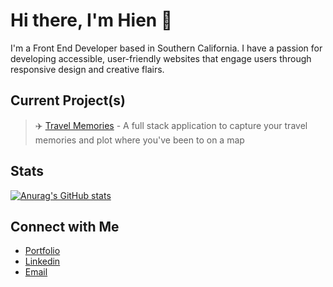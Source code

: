 # Hi there, I'm Hien 👋

<!--
**hnguy96/hnguy96** is a ✨ _special_ ✨ repository because its `README.md` (this file) appears on your GitHub profile.

Here are some ideas to get you started:

- 🔭 I’m currently working on ...
- 🌱 I’m currently learning ...
- 👯 I’m looking to collaborate on ...
- 🤔 I’m looking for help with ...
- 💬 Ask me about ...
- 📫 How to reach me: ...
- 😄 Pronouns: ...
- ⚡ Fun fact: ...
-->

I'm a Front End Developer based in Southern California. I have a passion for developing accessible, user-friendly websites that engage users through responsive design and creative flairs.

## Current Project(s)
> ✈️ [Travel Memories](https://travel-memories-journal.herokuapp.com/) - A full stack application to capture your travel memories and plot where you've been to on a map

## Stats
[![Anurag's GitHub stats](https://github-readme-stats.vercel.app/api?username=hnguy96&&count_private=true&hide=stars,issues,contribs&theme=vue)](https://github.com/anuraghazra/github-readme-stats)

## Connect with Me
- [Portfolio](https://www.hellohien.com/) <br/>
- [Linkedin](https://www.linkedin.com/in/hnguy96/) <br/>
- [Email](mailto:contact@hellohien.com) <br/>

